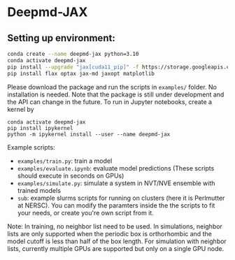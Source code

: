 # Deepmd-JAX

## Setting up environment:
```bash
conda create --name deepmd-jax python=3.10
conda activate deepmd-jax 
pip install --upgrade "jax[cuda11_pip]" -f https://storage.googleapis.com/jax-releases/jax_cuda_releases.html
pip install flax optax jax-md jaxopt matplotlib
```
Please download the package and run the scripts in `examples/` folder. No installation is needed. Note that the package is still under development and the API can change in the future.
To run in Jupyter notebooks, create a kernel by
```
conda activate deepmd-jax 
pip install ipykernel
python -m ipykernel install --user --name deepmd-jax
```

Example scripts:
- `examples/train.py`: train a model
- `examples/evaluate.ipynb`: evaluate model predictions (These scripts should execute in seconds on GPUs)
- `examples/simulate.py`: simulate a system in NVT/NVE ensemble with trained models
- `sub`: example slurms scripts for running on clusters (here it is Perlmutter at NERSC).
You can modify the paramters inside the the scripts to fit your needs, or create you're own script from it.

Note: In training, no neighbor list need to be used. In simulations, neighbor lists are only supported when the periodic box is orthorhombic and the model cutoff is less than half of the box length. For simulation with neighbor lists, currently multiple GPUs are supported but only on a single GPU node.